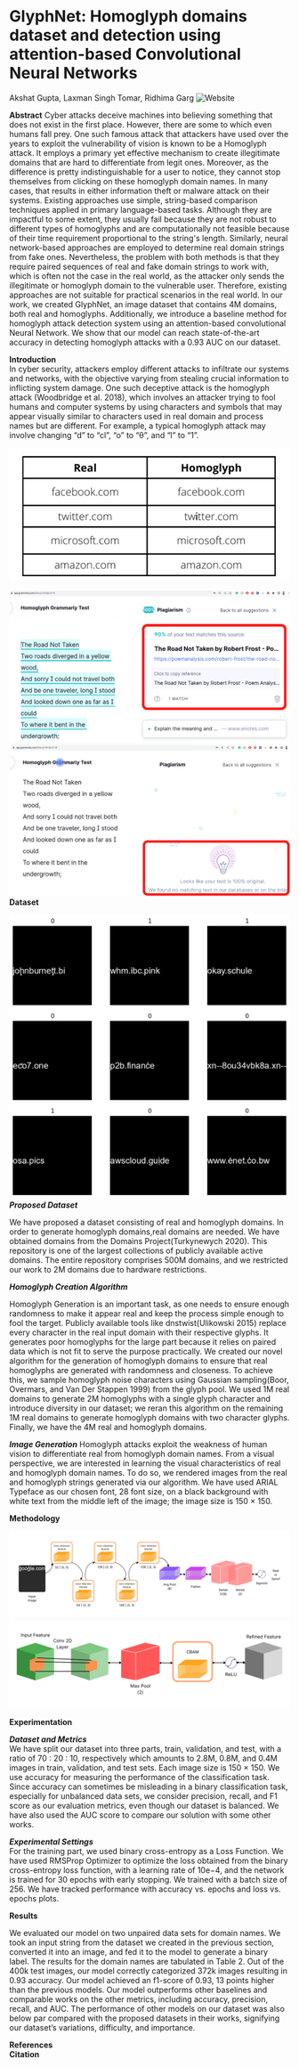 # GlyphNet: Homoglyph domains dataset and detection using attention-based Convolutional Neural Networks
Akshat Gupta, Laxman Singh Tomar, Ridhima Garg
![Website](https://akshat4112.github.io/Glyphnet/) <br>

**Abstract**
Cyber attacks deceive machines into believing something that does not exist in the first place. However, there are some to which even humans fall prey. One such famous attack that attackers have used over the years to exploit the vulnerability of vision is known to be a Homoglyph attack. It employs a primary yet effective mechanism to create illegitimate domains that are hard to differentiate from legit ones. Moreover, as the difference is pretty indistinguishable for a user to notice, they cannot stop themselves from clicking on these homoglyph domain names.
In many cases, that results in either information theft or malware attack on their systems. Existing approaches use simple, string-based comparison techniques applied in primary language-based tasks. Although they are impactful to some extent, they usually fail because they are not robust to different types of homoglyphs and are computationally not feasible because of their time requirement proportional to the string's length.
Similarly, neural network-based approaches are employed to determine real domain strings from fake ones. Nevertheless, the problem with both methods is that they require paired sequences of real and fake domain strings to work with, which is often not the case in the real world, as the attacker only sends the illegitimate or homoglyph domain to the vulnerable user. Therefore, existing approaches are not suitable for practical scenarios in the real world. In our work, we created GlyphNet, an image dataset that contains 4M domains, both real and homoglyphs. Additionally, we introduce a baseline method for homoglyph attack detection system using an attention-based convolutional Neural Network. We show that our model can reach state-of-the-art accuracy in detecting homoglyph attacks with a 0.93 AUC on our dataset. 

**Introduction**<br>
In cyber security, attackers employ different attacks to infiltrate our systems and networks, with the objective varying from stealing crucial information to inflicting system damage. One such deceptive attack is the homoglyph attack (Woodbridge et al. 2018), which involves an attacker trying to fool humans and computer systems by using characters and symbols that may appear visually similar to characters used in real domain and process names but  are different. For example, a typical homoglyph attack may involve changing “d” to “cl”, “o” to “θ”, and “l” to “1”. <br>

![Real and Homoglyph domains](https://github.com/Akshat4112/Glyphnet/blob/pages/resources/real_fake_domains.png) <br>

![Real Rober Frost](https://github.com/Akshat4112/Glyphnet/blob/pages/resources/realfrost.png) <br>
![Fake Robert Frost](https://github.com/Akshat4112/Glyphnet/blob/pages/resources/fakefrost.png) <br>
**Dataset** <br>

![Real and Homoglyph Dataset](https://github.com/Akshat4112/Glyphnet/blob/pages/resources/real-homoglyph.png) <br>
***Proposed Dataset***

We have proposed a dataset consisting of real and homoglyph domains. In order to generate homoglyph domains,real domains are needed. We have obtained domains from the Domains Project(Turkynewych 2020). This repository is one of the largest collections of publicly available active domains. The entire repository comprises 500M domains, and we restricted our work to 2M domains due to hardware restrictions.

***Homoglyph Creation Algorithm***

Homoglyph Generation is an important task, as one needs to ensure enough randomness to make it appear real and keep the process simple enough to fool the target. Publicly available tools like dnstwist(Ulikowski 2015) replace every character in the real input domain with their respective glyphs. It generates poor homoglyphs for the large part because it relies on paired data which is not fit to serve the purpose practically. We created our novel algorithm for the generation of homoglyph domains to ensure that real homoglyphs are generated with randomness and closeness. To achieve this, we sample homoglyph noise characters using Gaussian sampling(Boor, Overmars, and Van Der Stappen 1999) from the glyph pool. We used 1M real domains to generate 2M homoglyphs with a single glyph character and introduce diversity in our dataset; we reran this algorithm on the remaining 1M real domains to generate homoglyph domains with two character glyphs. Finally, we have the 4M real and homoglyph domains.

***Image Generation***
Homoglyph attacks exploit the weakness of human vision to differentiate real from homoglyph domain names. From a visual perspective, we are interested in learning the visual characteristics of real and homoglyph domain names. To do so, we rendered images from the real and homoglyph strings generated via our algorithm. We have used ARIAL Typeface as our chosen font, 28 font size, on a black background with white text from the middle left of the image; the image size is 150 × 150.

**Methodology**<br>

![Model Architecture](https://github.com/Akshat4112/Glyphnet/blob/pages/resources/architecture.png) <br>
![Attention Layer](https://github.com/Akshat4112/Glyphnet/blob/pages/resources/attention_layer.png) <br>

**Experimentation**<br>

***Dataset and Metrics***<br>
We have split our dataset into three parts, train, validation, and test, with a ratio of 70 : 20 : 10, respectively which amounts to 2.8M, 0.8M, and 0.4M images in train, validation, and test sets. Each image size is 150 × 150. We use accuracy for measuring the performance of the classification task. Since accuracy can sometimes be misleading in a binary classification task, especially for unbalanced data sets, we consider precision, recall, and F1 score as our evaluation metrics, even though our dataset is balanced. We have also used the AUC score to compare our solution with some other works.

***Experimental Settings***<br>
For the training part, we used binary cross-entropy as a Loss Function. We have used RMSProp Optimizer to optimize the loss obtained from the binary cross-entropy loss function, with a learning rate of 10e−4, and the network is trained for 30 epochs with early stopping. We trained with a batch size of 256. We have tracked performance with accuracy vs. epochs and loss vs. epochs plots.

**Results**<br>

We evaluated our model on two unpaired data sets for domain names. We took an input string from the dataset we created in the previous section, converted it into an image, and fed it to the model to generate a binary label. The results for the domain names are tabulated in Table 2. Out of the 400k test images, our model correctly categorized 372k images resulting in 0.93 accuracy. Our model achieved an f1-score of 0.93, 13 points higher than the previous models. Our model outperforms other baselines and comparable works on the other metrics, including accuracy, precision, recall, and AUC. The performance of other models on our dataset was also below par compared with the proposed datasets in their works, signifying our dataset’s variations, difficulty, and importance.

**References**<br>
**Citation**<br>





